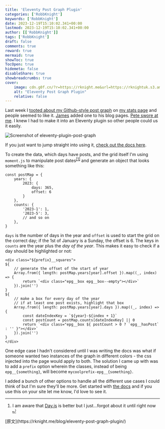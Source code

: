 ```yaml
---
title: 'Eleventy Post Graph Plugin'
categories: ['RobbKnight']
keywords: ['RobbKnight']
date: 2023-12-19T15:10:02.341+00:00
lastmod: 2023-12-19T15:10:02.341+00:00
author: [['RobbKnight']]
tags: ['RobbKnight']
draft: false 
comments: true
reward: true 
mermaid: true 
showToc: true 
TocOpen: true 
hidemeta: false 
disableShare: true 
showbreadcrumbs: true 
cover:
    image: cdn.g0f.cn/?r=https://rknight.me&url=https://rknightuk.s3.amazonaws.com/site/eleventy-plugin-post-graph-screenshot.png
    alt: "Eleventy Post Graph Plugin"
    relative: false
---
```


<div>

<p>Last week I <a href="https://social.lol/@robb/111586346073402453">tooted about my Github-style post graph</a> on <a href="https://rknight.me/blog/stats">my stats page</a> and people seemed to like it. <a href="https://jamesdoc.com/blog/">James</a> added one to his blog pages. <a href="https://social.lol/@pimoore/111586392676224177">Pete swore at me</a>. I knew I had to make it into an Eleventy plugin so other people could us it easily.</p>
<p><img alt="Screenshot of eleventy-plugin-post-graph" src="cdn.g0f.cn/?r=https://rknight.me&url=https://rknightuk.s3.amazonaws.com/site/eleventy-plugin-post-graph-screenshot.png"/></p>
<p>If you just want to jump straight into using it, <a href="https://postgraph.rknight.me">check out the docs here</a>.</p>
<p>To create the data, which days have posts, and the grid itself I'm using <code>moment.js</code> to manipulate post dates<sup class="footnote-ref"><a href="https://rknight.me/feed.xml#fn1" id="fnref1">[1]</a></sup> and generate an object that looks something like this:</p>
<pre class="language-js"><code class="language-js"><span class="token keyword">const</span> postMap <span class="token operator">=</span> <span class="token punctuation">&#123;</span><br/>    <span class="token literal-property property">years</span><span class="token operator">:</span> <span class="token punctuation">&#123;</span><br/>        <span class="token number">2023</span><span class="token operator">:</span> <span class="token punctuation">&#123;</span><br/>            <span class="token literal-property property">days</span><span class="token operator">:</span> <span class="token number">365</span><span class="token punctuation">,</span><br/>            <span class="token literal-property property">offset</span><span class="token operator">:</span> <span class="token number">6</span><br/>        <span class="token punctuation">&#125;</span><br/>    <span class="token punctuation">&#125;</span><span class="token punctuation">,</span><br/>    <span class="token literal-property property">counts</span><span class="token operator">:</span> <span class="token punctuation">&#123;</span><br/>        <span class="token string-property property">'2023-1'</span><span class="token operator">:</span> <span class="token number">1</span><span class="token punctuation">,</span><br/>        <span class="token string-property property">'2023-5'</span><span class="token operator">:</span> <span class="token number">3</span><span class="token punctuation">,</span><br/>        <span class="token comment">// and so on</span><br/>    <span class="token punctuation">&#125;</span><span class="token punctuation">,</span><br/><span class="token punctuation">&#125;</span></code></pre>
<p><code>days</code> is the number of days in the year and <code>offset</code> is used to start the grid on the correct day; if the 1st of January is a Sunday, the offset is 6. The keys in <code>counts</code> are the year plus the <em>day of the year</em>. This makes it easy to check if a day should be highlighted or not:</p>
<pre class="language-js"><code class="language-js"><span class="token operator">&lt;</span>div <span class="token keyword">class</span><span class="token operator">=</span><span class="token string">"$&#123;prefix&#125;__squares"</span><span class="token operator">&gt;</span><br/>$<span class="token punctuation">&#123;</span><br/>    <span class="token comment">// generate the offset of the start of year</span><br/>    Array<span class="token punctuation">.</span><span class="token function">from</span><span class="token punctuation">(</span><span class="token punctuation">&#123;</span> <span class="token literal-property property">length</span><span class="token operator">:</span> postMap<span class="token punctuation">.</span>years<span class="token punctuation">[</span>year<span class="token punctuation">]</span><span class="token punctuation">.</span>offset <span class="token punctuation">&#125;</span><span class="token punctuation">)</span><span class="token punctuation">.</span><span class="token function">map</span><span class="token punctuation">(</span><span class="token punctuation">(</span><span class="token parameter">_<span class="token punctuation">,</span> index</span><span class="token punctuation">)</span> <span class="token operator">=&gt;</span> <span class="token punctuation">&#123;</span><br/>        <span class="token keyword">return</span> <span class="token template-string"><span class="token template-punctuation string">`</span><span class="token string">&lt;div class="epg__box epg__box--empty"&gt;&lt;/div&gt;</span><span class="token template-punctuation string">`</span></span><br/>    <span class="token punctuation">&#125;</span><span class="token punctuation">)</span><span class="token punctuation">.</span><span class="token function">join</span><span class="token punctuation">(</span><span class="token string">''</span><span class="token punctuation">)</span><br/><span class="token punctuation">&#125;</span><br/>$<span class="token punctuation">&#123;</span><br/>    <span class="token comment">// make a box for every day of the year</span><br/>    <span class="token comment">// if at least one post exists, highlight that box</span><br/>    Array<span class="token punctuation">.</span><span class="token function">from</span><span class="token punctuation">(</span><span class="token punctuation">&#123;</span> <span class="token literal-property property">length</span><span class="token operator">:</span> postMap<span class="token punctuation">.</span>years<span class="token punctuation">[</span>year<span class="token punctuation">]</span><span class="token punctuation">.</span>days <span class="token punctuation">&#125;</span><span class="token punctuation">)</span><span class="token punctuation">.</span><span class="token function">map</span><span class="token punctuation">(</span><span class="token punctuation">(</span><span class="token parameter">_<span class="token punctuation">,</span> index</span><span class="token punctuation">)</span> <span class="token operator">=&gt;</span> <span class="token punctuation">&#123;</span><br/>        <span class="token keyword">const</span> dateIndexKey <span class="token operator">=</span> <span class="token template-string"><span class="token template-punctuation string">`</span><span class="token interpolation"><span class="token interpolation-punctuation punctuation">$&#123;</span>year<span class="token interpolation-punctuation punctuation">&#125;</span></span><span class="token string">-</span><span class="token interpolation"><span class="token interpolation-punctuation punctuation">$&#123;</span>index <span class="token operator">+</span> <span class="token number">1</span><span class="token interpolation-punctuation punctuation">&#125;</span></span><span class="token template-punctuation string">`</span></span><br/>        <span class="token keyword">const</span> postCount <span class="token operator">=</span> postMap<span class="token punctuation">.</span>counts<span class="token punctuation">[</span>dateIndexKey<span class="token punctuation">]</span> <span class="token operator">||</span> <span class="token number">0</span><br/>        <span class="token keyword">return</span> <span class="token template-string"><span class="token template-punctuation string">`</span><span class="token string">&lt;div class="epg__box </span><span class="token interpolation"><span class="token interpolation-punctuation punctuation">$&#123;</span> postCount <span class="token operator">&gt;</span> <span class="token number">0</span> <span class="token operator">?</span> <span class="token template-string"><span class="token template-punctuation string">`</span><span class="token string">epg__hasPost</span><span class="token template-punctuation string">`</span></span> <span class="token operator">:</span> <span class="token string">''</span> <span class="token interpolation-punctuation punctuation">&#125;</span></span><span class="token string">"&gt;&lt;/div&gt;</span><span class="token template-punctuation string">`</span></span><br/>    <span class="token punctuation">&#125;</span><span class="token punctuation">)</span><span class="token punctuation">.</span><span class="token function">join</span><span class="token punctuation">(</span><span class="token string">''</span><span class="token punctuation">)</span><br/><span class="token punctuation">&#125;</span><br/><span class="token operator">&lt;</span><span class="token operator">/</span>div<span class="token operator">&gt;</span></code></pre>
<p>One edge case I hadn't considered until I was writing the docs was what if someone wanted two instances of the graph in different colors - the css injected into the page would apply to both. The solution I came up with was to add a <code>prefix</code> option wherein the classes, instead of being <code>epg__&#123;something&#125;</code>, will become <code>mycoolprefix-epg__&#123;something&#125;</code>.</p>
<p>I added a bunch of other options to handle all the different use cases I could think of but I'm sure they'll be more. Get started with <a href="https://postgraph.rknight.me/">the docs</a> and if you use this on your site let me know, I'd love to see it.</p>
<hr class="footnotes-sep"/>
<section class="footnotes">
<ol class="footnotes-list">
<li class="footnote-item" id="fn1"><p>I am aware that <a href="https://day.js.org">Day.js</a> is better but I just...forgot about it until right now <a class="footnote-backref" href="https://rknight.me/feed.xml#fnref1">⤾</a></p>
</li>
</ol>
</section>

</div>

<div>
[原文](https://rknight.me/blog/eleventy-post-graph-plugin/)
</div>

